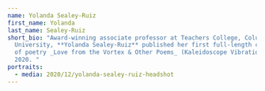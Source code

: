 ```yaml
---
name: Yolanda Sealey-Ruiz
first_name: Yolanda
last_name: Sealey-Ruiz
short_bio: "Award-winning associate professor at Teachers College, Columbia
  University, **Yolanda Sealey-Ruiz** published her first full-length collection
  of poetry _Love from the Vortex & Other Poems_ (Kaleidoscope Vibrations) in
  2020. "
portraits:
  - media: 2020/12/yolanda-sealey-ruiz-headshot
---
```

